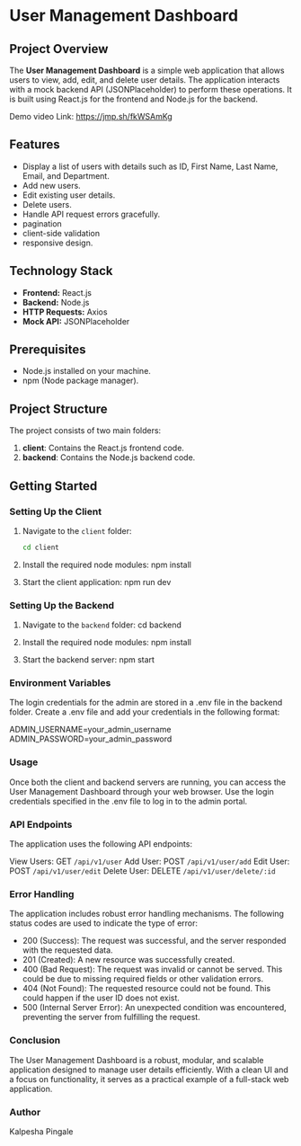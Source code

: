 # User Management Dashboard

## Project Overview
The **User Management Dashboard** is a simple web application that allows users to view, add, edit, and delete user details. The application interacts with a mock backend API (JSONPlaceholder) to perform these operations. It is built using React.js for the frontend and Node.js for the backend.

Demo video Link: https://jmp.sh/fkWSAmKg
## Features
- Display a list of users with details such as ID, First Name, Last Name, Email, and Department.
- Add new users.
- Edit existing user details.
- Delete users.
- Handle API request errors gracefully.
- pagination
- client-side validation 
- responsive design.

## Technology Stack
- **Frontend:** React.js
- **Backend:** Node.js
- **HTTP Requests:** Axios
- **Mock API:** JSONPlaceholder

## Prerequisites
- Node.js installed on your machine.
- npm (Node package manager).

## Project Structure
The project consists of two main folders:
1. **client**: Contains the React.js frontend code.
2. **backend**: Contains the Node.js backend code.

## Getting Started

### Setting Up the Client
1. Navigate to the `client` folder:
   ```bash
   cd client

2. Install the required node modules:
   npm install

3. Start the client application:
   npm run dev

### Setting Up the Backend
1. Navigate to the `backend` folder:
   cd backend

2. Install the required node modules:
   npm install

3. Start the backend server:
   npm start

### Environment Variables
The login credentials for the admin are stored in a .env file in the backend folder. Create a .env file and add your credentials in the following format:

ADMIN_USERNAME=your_admin_username
ADMIN_PASSWORD=your_admin_password

### Usage
Once both the client and backend servers are running, you can access the User Management Dashboard through your web browser. Use the login credentials specified in the .env file to log in to the admin portal.

### API Endpoints
The application uses the following API endpoints:

View Users: GET `/api/v1/user`
Add User: POST `/api/v1/user/add`
Edit User: POST `/api/v1/user/edit`
Delete User: DELETE `/api/v1/user/delete/:id`

### Error Handling
The application includes robust error handling mechanisms. The following status codes are used to indicate the type of error:

- 200 (Success): The request was successful, and the server responded with the requested data.
- 201 (Created): A new resource was successfully created.
- 400 (Bad Request): The request was invalid or cannot be served. This could be due to missing required fields or other validation errors.
- 404 (Not Found): The requested resource could not be found. This could happen if the user ID does not exist.
- 500 (Internal Server Error): An unexpected condition was encountered, preventing the server from fulfilling the request.

### Conclusion
The User Management Dashboard is a robust, modular, and scalable application designed to manage user details efficiently. With a clean UI and a focus on functionality, it serves as a practical example of a full-stack web application.

### Author
Kalpesha Pingale

